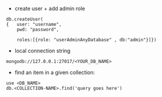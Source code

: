 


* create user + add admin role 
```
db.createUser(
{	user: "username",
	pwd: "password",

	roles:[{role: "userAdminAnyDatabase" , db:"admin"}]})
  ```



* local connection string 
```
mongodb://127.0.0.1:27017/<YOUR_DB_NAME> 
```

* find an item in a given collection: 
```
use <DB_NAME>
db.<COLLECTION-NAME>.find('query goes here')

```
